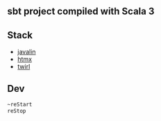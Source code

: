 ## sbt project compiled with Scala 3

## Stack
* [javalin](https://javalin.io/)
* [htmx](https://htmx.org/)
* [twirl](https://www.playframework.com/documentation/3.0.x/ScalaTemplates)

## Dev
```bash
~reStart
reStop
```
